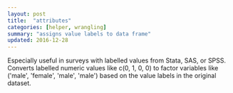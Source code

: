 ```yaml
---
layout: post
title:  "attributes"
categories: [helper, wrangling]
summary: "assigns value labels to data frame"
updated: 2016-12-28
---
```


Especially useful in surveys with labelled values from Stata, SAS, or SPSS. Converts labelled numeric values like c(0, 1, 0, 0) to factor variables like ('male', 'female', 'male', 'male') based on the value labels in the original dataset.

